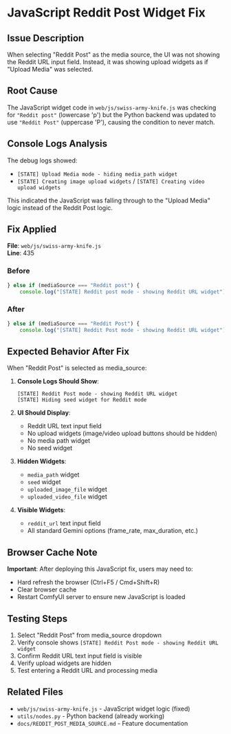 # JavaScript Reddit Post Widget Fix

## Issue Description

When selecting "Reddit Post" as the media source, the UI was not showing the Reddit URL input field. Instead, it was showing upload widgets as if "Upload Media" was selected.

## Root Cause

The JavaScript widget code in `web/js/swiss-army-knife.js` was checking for `"Reddit post"` (lowercase 'p') but the Python backend was updated to use `"Reddit Post"` (uppercase 'P'), causing the condition to never match.

## Console Logs Analysis

The debug logs showed:

- `[STATE] Upload Media mode - hiding media_path widget`
- `[STATE] Creating image upload widgets` / `[STATE] Creating video upload widgets`

This indicated the JavaScript was falling through to the "Upload Media" logic instead of the Reddit Post logic.

## Fix Applied

**File**: `web/js/swiss-army-knife.js`  
**Line**: 435

### Before

```javascript
} else if (mediaSource === "Reddit post") {
    console.log("[STATE] Reddit post mode - showing Reddit URL widget");
```

### After

```javascript
} else if (mediaSource === "Reddit Post") {
    console.log("[STATE] Reddit Post mode - showing Reddit URL widget");
```

## Expected Behavior After Fix

When "Reddit Post" is selected as media_source:

1. **Console Logs Should Show**:

    ```
    [STATE] Reddit Post mode - showing Reddit URL widget
    [STATE] Hiding seed widget for Reddit mode
    ```

2. **UI Should Display**:
    - Reddit URL text input field
    - No upload widgets (image/video upload buttons should be hidden)
    - No media path widget
    - No seed widget

3. **Hidden Widgets**:
    - `media_path` widget
    - `seed` widget
    - `uploaded_image_file` widget
    - `uploaded_video_file` widget

4. **Visible Widgets**:
    - `reddit_url` text input field
    - All standard Gemini options (frame_rate, max_duration, etc.)

## Browser Cache Note

**Important**: After deploying this JavaScript fix, users may need to:

- Hard refresh the browser (Ctrl+F5 / Cmd+Shift+R)
- Clear browser cache
- Restart ComfyUI server to ensure new JavaScript is loaded

## Testing Steps

1. Select "Reddit Post" from media_source dropdown
2. Verify console shows `[STATE] Reddit Post mode - showing Reddit URL widget`
3. Confirm Reddit URL text input field is visible
4. Verify upload widgets are hidden
5. Test entering a Reddit URL and processing media

## Related Files

- `web/js/swiss-army-knife.js` - JavaScript widget logic (fixed)
- `utils/nodes.py` - Python backend (already working)
- `docs/REDDIT_POST_MEDIA_SOURCE.md` - Feature documentation
